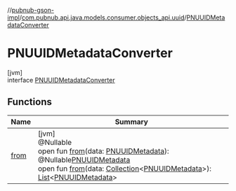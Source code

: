 //[pubnub-gson-impl](../../../index.md)/[com.pubnub.api.java.models.consumer.objects_api.uuid](../index.md)/[PNUUIDMetadataConverter](index.md)

# PNUUIDMetadataConverter

[jvm]\
interface [PNUUIDMetadataConverter](index.md)

## Functions

| Name | Summary |
|---|---|
| [from](from.md) | [jvm]<br>@Nullable<br>open fun [from](from.md)(data: [PNUUIDMetadata](../../../../../pubnub-kotlin/pubnub-kotlin-api/pubnub-kotlin-api/com.pubnub.api.models.consumer.objects.uuid/-p-n-u-u-i-d-metadata/index.md)): @Nullable[PNUUIDMetadata](../../../../../pubnub-gson/pubnub-gson-api/pubnub-gson-api/com.pubnub.api.java.models.consumer.objects_api.uuid/-p-n-u-u-i-d-metadata/index.md)<br>open fun [from](from.md)(data: [Collection](https://docs.oracle.com/javase/8/docs/api/java/util/Collection.html)&lt;[PNUUIDMetadata](../../../../../pubnub-kotlin/pubnub-kotlin-api/pubnub-kotlin-api/com.pubnub.api.models.consumer.objects.uuid/-p-n-u-u-i-d-metadata/index.md)&gt;): [List](https://docs.oracle.com/javase/8/docs/api/java/util/List.html)&lt;[PNUUIDMetadata](../../../../../pubnub-gson/pubnub-gson-api/pubnub-gson-api/com.pubnub.api.java.models.consumer.objects_api.uuid/-p-n-u-u-i-d-metadata/index.md)&gt; |
